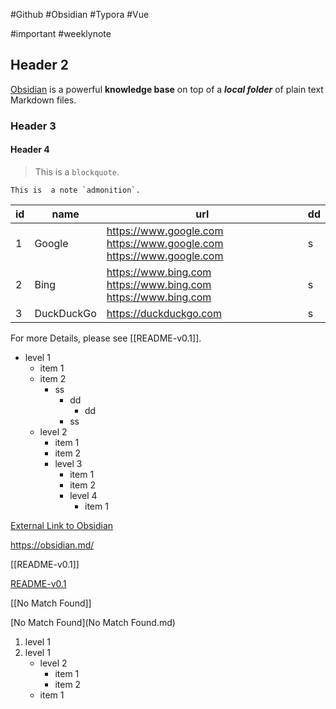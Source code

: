 #Github #Obsidian #Typora #Vue

#important  #weeklynote

## Header 2

[Obsidian](https://obsidian.md/) is a powerful **knowledge base** on top of  a ***local folder*** of plain text Markdown files.

### Header 3

#### Header 4

> This is a `blockquote`. 

```ad-note
This is  a note `admonition`.
```

|id | name| url|dd|
|--|--|--|--|
|1|Google|https://www.google.com https://www.google.com https://www.google.com |s|
|2|Bing|https://www.bing.com https://www.bing.com https://www.bing.com  |s|
|3|DuckDuckGo|https://duckduckgo.com |s|

For more Details, please see  [[README-v0.1]].


- level 1
	- item 1
	- item 2
		- ss
			- dd
				- dd
			- ss
	- level 2
		- item 1
		- item 2
		- level 3
			- item 1
			- item 2
			- level 4
				- item 1

[External Link to Obsidian](https://obsidian.md/)

https://obsidian.md/

[[README-v0.1]]

[README-v0.1](README-v0.1.md)

[[No Match Found]]

[No Match Found](No Match Found.md)

1. level 1
2. level 1
	- level 2
		- item 1
		- item 2
	- item 1




